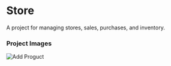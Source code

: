 # Store

A project for managing stores, sales, purchases, and inventory.
### Project Images
![Add Proguct]([image_path_here](https://github.com/Adel-Mahmoud/store/assets/107191894/abd77582-e189-4816-9d3a-65659dd00316))
